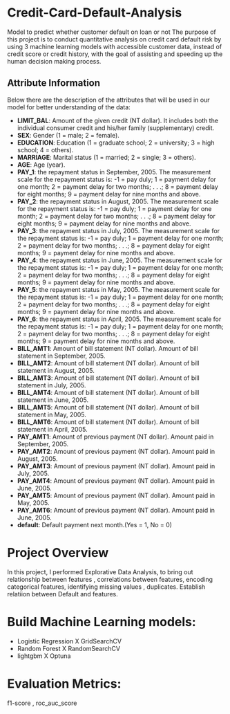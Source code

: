 # Credit-Card-Default-Analysis
Model to predict whether customer default on loan or not
The purpose of this project is to conduct quantitative analysis on credit card default risk by using 3 machine learning models with accessible customer data, instead of credit score or credit history, with the goal of assisting and speeding up the human decision making process.

## Attribute Information
Below there are the description of the attributes that will be used in our model for better understanding of the data:

- **LIMIT_BAL**: Amount of the given credit (NT dollar). It includes both the individual consumer credit and his/her family (supplementary) credit.
- **SEX**: Gender (1 = male; 2 = female).
- **EDUCATION**: Education (1 = graduate school; 2 = university; 3 = high school; 4 = others).
- **MARRIAGE**: Marital status (1 = married; 2 = single; 3 = others).
- **AGE**: Age (year).
- **PAY_1**: the repayment status in September, 2005. The measurement scale for the repayment status is: -1 = pay duly; 1 = payment delay for one month; 2 = payment delay for two months; . . .; 8 = payment delay for eight months; 9 = payment delay for nine months and above.
- **PAY_2**: the repayment status in August, 2005. The measurement scale for the repayment status is: -1 = pay duly; 1 = payment delay for one month; 2 = payment delay for two months; . . .; 8 = payment delay for eight months; 9 = payment delay for nine months and above.
- **PAY_3**: the repayment status in July, 2005. The measurement scale for the repayment status is: -1 = pay duly; 1 = payment delay for one month; 2 = payment delay for two months; . . .; 8 = payment delay for eight months; 9 = payment delay for nine months and above.
- **PAY_4**: the repayment status in June, 2005. The measurement scale for the repayment status is: -1 = pay duly; 1 = payment delay for one month; 2 = payment delay for two months; . . .; 8 = payment delay for eight months; 9 = payment delay for nine months and above.
- **PAY_5**: the repayment status in May, 2005. The measurement scale for the repayment status is: -1 = pay duly; 1 = payment delay for one month; 2 = payment delay for two months; . . .; 8 = payment delay for eight months; 9 = payment delay for nine months and above.
- **PAY_6**: the repayment status in April, 2005. The measurement scale for the repayment status is: -1 = pay duly; 1 = payment delay for one month; 2 = payment delay for two months; . . .; 8 = payment delay for eight months; 9 = payment delay for nine months and above.
- **BILL_AMT1**: Amount of bill statement (NT dollar). Amount of bill statement in September, 2005.
- **BILL_AMT2**: Amount of bill statement (NT dollar). Amount of bill statement in August, 2005.
- **BILL_AMT3**: Amount of bill statement (NT dollar). Amount of bill statement in July, 2005.
- **BILL_AMT4**: Amount of bill statement (NT dollar). Amount of bill statement in June, 2005.
- **BILL_AMT5**: Amount of bill statement (NT dollar). Amount of bill statement in May, 2005.
- **BILL_AMT6**: Amount of bill statement (NT dollar). Amount of bill statement in April, 2005.
- **PAY_AMT1**: Amount of previous payment (NT dollar). Amount paid in September, 2005.
- **PAY_AMT2**: Amount of previous payment (NT dollar). Amount paid in August, 2005.
- **PAY_AMT3**: Amount of previous payment (NT dollar). Amount paid in July, 2005.
- **PAY_AMT4**: Amount of previous payment (NT dollar). Amount paid in June, 2005.
- **PAY_AMT5**: Amount of previous payment (NT dollar). Amount paid in May, 2005.
- **PAY_AMT6**: Amount of previous payment (NT dollar). Amount paid in June, 2005.
- **default**: Default payment next month.(Yes = 1, No = 0)

# Project Overview
In this project, I performed
Explorative Data Analysis, to bring out relationship between features , correlations between features,
encoding categorical features, identifying missing values , duplicates.
Establish relatiion between Default and features.

# Build Machine Learning models: 
- Logistic Regression X GridSearchCV
- Random Forest X RandomSearchCV
- lightgbm X Optuna 


# Evaluation Metrics:
f1-score , roc_auc_score


